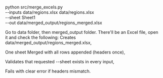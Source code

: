 python src/merge_excels.py \
  --inputs data/regions.xlsx data/regions.xlsx \
  --sheet Sheet1 \
  --out data/merged_output/regions_merged.xlsx

Go to data folder, then merged_output folder. There'll be an Excel file, open it and check the following:
Creates data/merged_output/regions_merged.xlsx,

One sheet Merged with all rows appended (headers once),

Validates that requested --sheet exists in every input,

Fails with clear error if headers mismatch.